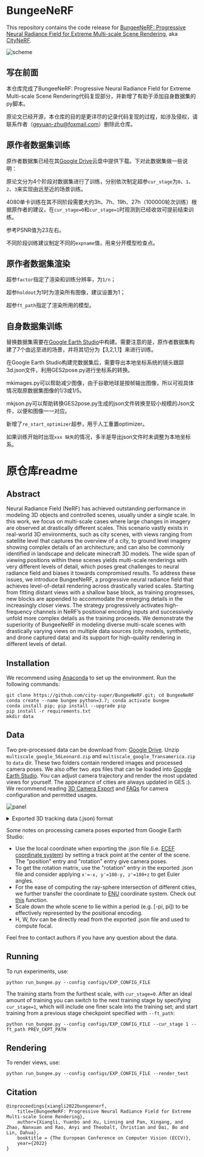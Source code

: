 # BungeeNeRF
This repository contains the code release for
[BungeeNeRF: Progressive Neural Radiance Field for Extreme Multi-scale Scene Rendering](https://city-super.github.io/citynerf/img/BungeeNeRF_ECCV22.pdf), aka [CityNeRF](https://city-super.github.io/citynerf/).

![scheme](imgs/training_mechanism.png)

## 写在前面
本仓库完成了BungeeNeRF: Progressive Neural Radiance Field for Extreme Multi-scale Scene Rendering代码复现部分，并新增了有助于添加自身数据集的py脚本。

原论文已经开源，本仓库的目的是更详尽的记录代码复现的过程，如涉及侵权，请联系作者（geyuan-zhu@foxmail.com）删除此仓库。

## 原作者数据集训练

原作者数据集已经在其[Google Drive](https://drive.google.com/drive/folders/1ybq-BuRH0EEpcp5OZT9xEMi-Px1pdx4D?usp=sharing)云盘中提供下载。下对此数据集做一些说明：

原论文分为4个阶段对数据集进行了训练，分别依次制定超参`cur_stage`为`0`、`1`、`2`、`3`来实现由远至近的场景训练。

4080单卡训练在其不同阶段需要大约3h、7h、19h、27h（100000轮次训练）根据原作者的建议，在`cur_stage=0`和`cur_stage=1`时观测到已经收敛可提前结束训练。

参考PSNR值为23左右。

不同阶段训练建议制定不同的`expname`值，用来分开模型检查点。

## 原作者数据集渲染

超参`factor`指定了渲染和训练分辨率，为`1/n`；

超参`holdout`为1时为渲染所有图像，建议设置为1；

超参`ft_path`指定了渲染所用的模型。

## 自身数据集训练

替换数据集需要在[Google Earth Studio](https://earth.google.com/studio/)中构建。需要注意的是，原作者数据集构建了7个由远至进的场景，并将其切分为【3,2,1,1】来进行训练。

在Google Earth Studio构建完数据集后，需要导出本地坐标系统的镜头跟踪3d.json文件，利用GES2pose.py进行坐标系的转换。

mkimages.py可以帮助减少图像，由于谷歌地球是按帧输出图像，所以可视具体情况取原数据集图像的1/3或1/5。

mkjson.py可以帮助转换GES2pose.py生成的json文件转换至较小规模的Json文件，以便和图像一一对应。

新增了`re_start_optimizer`超参，用于人工重置optimizer。

如果训练开始时出现`xxx 缺失`的情况，多半是导出json文件时未调整为本地坐标系。

# 原仓库readme

## Abstract
Neural Radiance Field (NeRF) has achieved outstanding performance in modeling 3D objects and controlled scenes, usually under a single scale. 
In this work, we focus on multi-scale cases where large changes in imagery are observed at drastically different scales. 
This scenario vastly exists in real-world 3D environments, such as city scenes, with views ranging from satellite level that captures the overview of a city, 
to ground level imagery showing complex details of an architecture; 
and can also be commonly identified in landscape and delicate minecraft 3D models. 
The wide span of viewing positions within these scenes yields multi-scale renderings with very different levels of detail,
which poses great challenges to neural radiance field and biases it towards compromised results. 
To address these issues, we introduce BungeeNeRF, a progressive neural radiance field that achieves level-of-detail rendering across drastically varied scales. 
Starting from fitting distant views with a shallow base block, as training progresses, new blocks are appended to accommodate the emerging details in the increasingly closer views. 
The strategy progressively activates high-frequency channels in NeRF’s positional encoding inputs and successively unfold more complex details as the training proceeds.
We demonstrate the superiority of BungeeNeRF in modeling diverse multi-scale scenes with drastically varying views on multiple data sources (city models, synthetic, and drone captured data) and its support for high-quality rendering in different levels of detail.

## Installation
We recommend using [Anaconda](https://www.anaconda.com/products/individual) to set
up the environment. Run the following commands:

```
git clone https://github.com/city-super/BungeeNeRF.git; cd BungeeNeRF
conda create --name bungee python=3.7; conda activate bungee
conda install pip; pip install --upgrade pip
pip install -r requirements.txt
mkdir data
```

## Data
Two pre-processed data can be download from: [Google Drive](https://drive.google.com/drive/folders/1ybq-BuRH0EEpcp5OZT9xEMi-Px1pdx4D?usp=sharing). Unzip `multiscale_google_56Leonard.zip` and `multiscale_google_Transamerica.zip` to `data` dir. These two folders contain rendered images and processed camera poses. We also offer two .eps files that can be loaded into [Google Earth Studio](https://earth.google.com/studio/). You can adjust camera trajectory and render the most updated views for yourself. The appearance of cities are always updated in GES :). We recommend reading [3D Camera Export](https://earth.google.com/studio/docs/advanced-features/3d-camera-export/) and [FAQs](https://www.google.com/earth/studio/faq/) for camera configuration and permitted usages.

![panel](imgs/panel.png)

<details>
<summary> Exported 3D tracking data (.json) format </summary>                                                                                    
{"name": xxxx,
"width": xxxx,
"height": xxxx,
"numFrames": xxxx,
"durationSeconds": 56.3,
"cameraFrames": [
        {
            "position": {
                "x": xxx,
                "y": xxx,
                "z": xxx
            },
            "rotation": {
                "x": xxx,
                "y": xxx,
                "z": xxx
            },
            "coordinate": {
                "latitude": xx,
                "longitude": xx,
                "altitude": xxx
            },
            "fovVertical": xx
        },
        ...
    ],
"trackPoints": []}
</details>


Some notes on processing camera poses exported from Google Earth Studio:
* Use the local coordinate when exporting the .json file (i.e. [ECEF coordinate system](http://dirsig.cis.rit.edu/docs/new/coordinates.html)) by setting a track point at the center of the scene. The "position" entry and "rotation" entry give camera poses.
* To get the rotation matrix, use the "rotation" entry in the exported .json file and consider applying `x'=-x, y'=180-y, z'=180+z` to get Euler angles.
* For the ease of computing the ray-sphere intersection of different cities, we further transfer the coordinate to [ENU](http://dirsig.cis.rit.edu/docs/new/coordinates.html) coordinate system. Check out [this](https://github.com/geospace-code/pymap3d/blob/743bb002d5f6ea1a7f788bcebd1ff5f62a66460b/src/pymap3d/ecef.py#L206) function. 
* Scale down the whole scene to lie within a period (e.g. [-pi, pi]) to be effectively represented by the positional encoding.
* H, W, fov can be directly read from the exported .json file and used to compute focal.

Feel free to contact authors if you have any question about the data.


## Running
To run experiments, use:
```
python run_bungee.py --config configs/EXP_CONFIG_FILE
```
The training starts from the furthest scale, with `cur_stage=0`. After an ideal amount of training you can switch to the next training stage by specifying `cur_stage=1`, which will include one finer scale into the training set; and start training from a previous stage checkpoint specified with `--ft_path`:
```
python run_bungee.py --config configs/EXP_CONFIG_FILE --cur_stage 1 --ft_path PREV_CKPT_PATH
```

## Rendering
To render views, use:
```
python run_bungee.py --config configs/EXP_CONFIG_FILE --render_test
```


## Citation
```
@inproceedings{xiangli2022bungeenerf,
    title={BungeeNeRF: Progressive Neural Radiance Field for Extreme Multi-scale Scene Rendering},
    author={Xiangli, Yuanbo and Xu, Linning and Pan, Xingang, and Zhao, Nanxuan and Rao, Anyi and Theobalt, Christian and Dai, Bo and Lin, Dahua},
    booktitle = {The European Conference on Computer Vision (ECCV)}, 
    year={2022}
}
```
